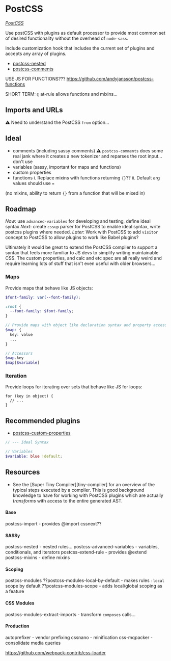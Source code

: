 # PostCSS

[_PostCSS_](http://postcss.org/)

Use postCSS with plugins as default processor to provide most common set of
desired functionality without the overhead of `node-sass`.

Include customization hook that includes the current set of plugins and accepts
any array of plugins.

* [postcss-nested][nested]
* [postcss-comments][comments]

USE JS FOR FUNCTIONS??? https://github.com/andyjansson/postcss-functions

SHORT TERM: `@` at-rule allows functions and mixins...

## Imports and URLs

⚠️ Need to understand the PostCSS `from` option...

## Ideal

* comments (including sassy comments) ⚠️ `postcss-comments` does some real jank
  where it creates a new tokenizer and reparses the root input... don't use
* variables (sassy, important for maps and functions)
* custom properties
* functions i. Replace mixins with functions returning `{}`?? ii. Default arg
  values should use `=`

(no mixins, ability to return `{}` from a function that will be mixed in)

## Roadmap

_Now_: use `advanced-variables` for developing and testing, define ideal syntax
_Next_: create `cssup` parser for PostCSS to enable ideal syntax, write postcss
plugins where needed. _Later_: Work with PostCSS to add `visitor` concept to
PostCSS to allow plugins to work like Babel plugins?

Ultimately it would be great to extend the PostCSS compiler to support a syntax
that feels more familiar to JS devs to simplify writing maintainable CSS. The
custom properties, and calc and etc spec are all really weird and require
learning lots of stuff that isn't even useful with older browsers...

### Maps

Provide maps that behave like JS objects:

```scss
$font-family: var(--font-family);

:root {
  --font-family: $font-family;
}

// Provide maps with object like declaration syntax and property accessors
$map: {
  key: value
  ...
}

// Accessors
$map.key
$map[$variable]
```

### Iteration

Provide loops for iterating over sets that behave like JS for loops:

```
for (key in object) {
  // ...
}
```

## Recommended plugins

* [postcss-custom-properties][custom-properties]

```scss
// --- Ideal Syntax

// Variables
$variable: blue !default;
```

## Resources

* See the [Super Tiny Compiler][tiny-compiler] for an overview of the typical
  steps executed by a compiler. This is good background knowledge to have for
  working with PostCSS plugins which are actually _transforms_ with access to
  the entire generated AST.

#### Base

postcss-import - provides @import cssnext??

#### SASSy

postcss-nested - nested rules... postcss-advanced-variables - variables,
conditionals, and iterators postcss-extend-rule - provides @extend
postcss-mixins - define mixins

#### Scoping

postcss-modules ??postcss-modules-local-by-default - makes rules `:local` scope
by default ??postcss-modules-scope - adds local/global scoping as a feature

#### CSS Modules

postcss-modules-extract-imports - transform `composes` calls...

#### Production

autoprefixer - vendor prefixing cssnano - minification css-mqpacker -
consolidate media queries

https://github.com/webpack-contrib/css-loader

<!-- Link -->

[nested]: https://github.com/postcss/postcss-nested
[custom-properties]: https://github.com/postcss/postcss-custom-properties
[comments]: https://github.com/zoubin/postcss-comment
